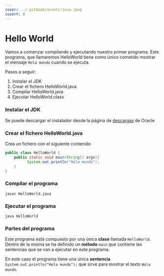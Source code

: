 ```yaml
---
cover: ../.gitbook/assets/java.jpeg
coverY: 0
---
```


# Hello World

Vamos a comenzar compilando y ejecutando nuestro primer programa. Este programa, que llamaremos HelloWorld tiene como único cometido mostrar el mensaje `Hola mundo` cuando se ejecuta.

Pasos a seguir:

1. Instalar el JDK
2. Crear el fichero HelloWorld.java
3. Compilar HelloWorld.java
4. Ejecutar HelloWorld.class

### Instalar el JDK

Se puede descargar el instalador desde la página de [descargas](https://www.oracle.com/es/java/technologies/downloads/#java17) de Oracle

### Crear el fichero HelloWorld.java

Crea un fichero con el siguiente contenido

```java
public class HelloWorld {
    public static void main(String[] args){
          System.out.println("Hola mundo");
    }
}
```

### Compilar el programa

`javac HelloWorld.java`

### Ejecutar el programa

`java HelloWorld`

### Partes del programa

Este programa está compuesto por una única **clase** llamada `HelloWorld`. Dentro de la misma se ha definido un **método** `main` que contiene las sentencias que se van a ejecutar en este programa.

En este caso el programa tiene una única **sentencia** `System.out.println("Hola mundo");` que sirve para mostrar el texto `Hola mundo`.
